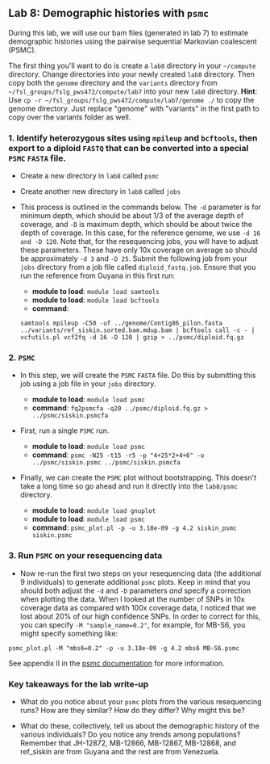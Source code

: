 ## Lab 8: Demographic histories with `psmc`

During this lab, we will use our bam files (generated in lab 7) to estimate demographic histories using the pairwise sequential Markovian coalescent (PSMC).

The first thing you'll want to do is create a `lab8` directory in your `~/compute` directory. Change directories into your newly created `lab8` directory. Then copy both the `genome` directory and the `variants` directory from `~/fsl_groups/fslg_pws472/compute/lab7` into your new `lab8` directory. **Hint**: Use `cp -r ~/fsl_groups/fslg_pws472/compute/lab7/genome ./` to copy the genome directory. Just replace "genome" with "variants" in the first path to copy over the variants folder as well.

### 1. Identify heterozygous sites using `mpileup` and `bcftools`, then export to a diploid `FASTQ` that can be converted into a special `PSMC` `FASTA` file.
* Create a new directory in `lab8` called `psmc`
* Create another new directory in `lab8` called `jobs`
* This process is outlined in the commands below. The `-d` parameter is for minimum depth, which should be about 1/3 of the average depth of coverage, and `-D` is maximum depth, which should be about twice the depth of coverage. In this case, for the reference genome, we use `-d 16 and -D 120`. Note that, for the resequencing jobs, you will have to adjust these parameters. These have only 10x coverage on average so should be approximately `-d 3` and `-D 25`. Submit the following job from your `jobs` directory from a job file called `diploid_fastq.job`. Ensure that you run the reference from Guyana in this first run:
	+ **module to load**: ```module load samtools```
	+ **module to load**: ```module load bcftools```
	+ **command**: 

	```
	samtools mpileup -C50 -uf ../genome/Contig86_pilon.fasta ../variants/ref_siskin.sorted.bam.mdup.bam | bcftools call -c - | 	vcfutils.pl vcf2fq -d 16 -D 120 | gzip > ../psmc/diploid.fq.gz
	```

### 2. `PSMC`
* In this step, we will create the `PSMC` `FASTA` file. Do this by submitting this job using a job file in your `jobs` directory.
	+ **module to load**: ```module load psmc```
	+ **command**: ```fq2psmcfa -q20 ../psmc/diploid.fq.gz > ../psmc/siskin.psmcfa```

* First, run a single `PSMC` run.
	+ **module to load**: `module load psmc`
	+ **command**: ```psmc -N25 -t15 -r5 -p "4+25*2+4+6" -o ../psmc/siskin.psmc ../psmc/siskin.psmcfa```

* Finally, we can create the `PSMC` plot without bootstrapping. This doesn't take a long time so go ahead and run it directly into the `lab8/psmc` directory.
    + **module to load**: `module load gnuplot`
    + **module to load**: `module load psmc`
    + **command**: ```psmc_plot.pl -p -u 3.18e-09 -g 4.2 siskin_psmc siskin.psmc```

### 3. Run `PSMC` on your resequencing data
* Now re-run the first two steps on your resequencing data (the additional 9 individuals) to generate additional `psmc` plots. Keep in mind that you should both adjust the `-d` and `-D` parameters *and* specify a correction when plotting the data. When I looked at the number of SNPs in 10x coverage data as compared with 100x coverage data, I noticed that we lost about 20% of our high confidence SNPs. In order to correct for this, you can specify `-M "sample_name=0.2"`, for example, for MB-S6, you might specify something like:
```
psmc_plot.pl -M "mbs6=0.2" -p -u 3.18e-09 -g 4.2 mbs6 MB-S6.psmc
```

See appendix II in the [psmc documentation](https://github.com/lh3/psmc) for more information. 


### Key takeaways for the lab write-up

* What do you notice about your `psmc` plots from the various resequencing runs? How are they similar? How do they differ? Why might this be?

* What do these, collectively, tell us about the demographic history of the various individuals? Do you notice any trends among populations? Remember that JH-12872, MB-12866, MB-12867, MB-12868, and ref_siskin are from Guyana and the rest are from Venezuela.